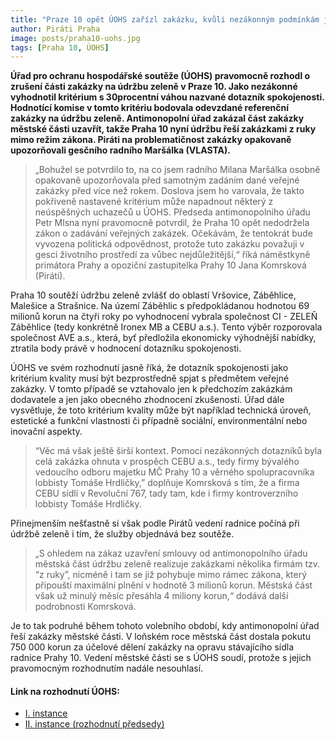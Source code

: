 ```yaml
---
title: "Praze 10 opět ÚOHS zařízl zakázku, kvůli nezákonným podmínkám je ohrožena údržba zeleně v Záběhlicích"
author: Piráti Praha
image: posts/praha10-uohs.jpg
tags: [Praha 10, ÚOHS]
---
```


**Úřad pro ochranu hospodářské soutěže (ÚOHS) pravomocně rozhodl o zrušení části zakázky na údržbu zeleně v Praze 10. Jako nezákonné vyhodnotil kritérium s 30procentní váhou nazvané dotazník spokojenosti. Hodnotící komise v tomto kritériu bodovala odevzdané referenční zakázky na údržbu zeleně. Antimonopolní úřad zakázal část zakázky městské části uzavřít, takže Praha 10 nyní údržbu řeší zakázkami z ruky mimo režim zákona. Piráti na problematičnost zakázky opakovaně upozorňovali gesčního radního Maršálka (VLASTA).**

>„Bohužel se potvrdilo to, na co jsem radního Milana Maršálka osobně opakovaně upozorňovala před samotným zadáním dané veřejné zakázky před více než rokem. Doslova jsem ho varovala, že takto pokřiveně nastavené kritérium může napadnout některý z neúspěšných uchazečů u ÚOHS. Předseda antimonopolního úřadu Petr Mlsna nyní pravomocně potvrdil, že Praha 10 opět nedodržela zákon o zadávání veřejných zakázek. Očekávám, že tentokrát bude vyvozena politická odpovědnost, protože tuto zakázku považuji v gesci životního prostředí za vůbec nejdůležitější,“ říká náměstkyně primátora Prahy a opoziční zastupitelka Prahy 10 Jana Komrsková (Piráti).

Praha 10 soutěží údržbu zeleně zvlášť do oblastí Vršovice, Záběhlice, Malešice a Strašnice. Na území Záběhlic s předpokládanou hodnotou 69 milionů korun na čtyři roky po vyhodnocení vybrala společnost CI - ZELEŇ Záběhlice (tedy konkrétně Ironex MB a CEBU a.s.). Tento výběr rozporovala společnost AVE a.s., která, byť předložila ekonomicky výhodnější nabídky, ztratila body právě v hodnocení dotazníku spokojenosti.

ÚOHS ve svém rozhodnutí jasně říká, že dotazník spokojenosti jako kritérium kvality musí být bezprostředně spjat s předmětem veřejné zakázky. V tomto případě se vztahovalo jen k předchozím zakázkám dodavatele a jen jako obecného zhodnocení zkušenosti. Úřad dále vysvětluje, že toto kritérium kvality může být například technická úroveň, estetické a funkční vlastnosti či případně sociální, environmentální nebo inovační aspekty.

>“Věc má však ještě širší kontext. Pomocí nezákonných dotazníků byla celá zakázka ohnuta v prospěch CEBU a.s., tedy firmy bývalého vedoucího odboru majetku MČ Prahy 10 a věrného spolupracovníka lobbisty Tomáše Hrdličky,” doplňuje Komrsková s tím, že a firma CEBU sídlí v Revoluční 767, tady tam, kde i firmy kontroverzního lobbisty Tomáše Hrdličky.

Přinejmenším nešťastně si však podle Pirátů vedení radnice počíná při údržbě zeleně i tím, že služby objednává bez soutěže. 

>„S ohledem na zákaz uzavření smlouvy od antimonopolního úřadu městská část údržbu zeleně realizuje zakázkami několika firmám tzv. “z ruky”, nicméně i tam se již pohybuje mimo rámec zákona, který připouští maximální plnění v hodnotě 3 milionů korun. Městská část však už minulý měsíc přesáhla 4 miliony korun,“ dodává další podrobnosti Komrsková.

Je to tak podruhé během tohoto volebního období, kdy antimonopolní úřad řeší zakázky městské části. V loňském roce městská část dostala pokutu 750 000 korun za účelové dělení zakázky na opravu stávajícího sídla radnice Prahy 10. Vedení městské části se s ÚOHS soudí, protože s jejich pravomocným rozhodnutím nadále nesouhlasí.

#### Link na rozhodnutí ÚOHS:
- [I. instance](https://uohs.gov.cz/cs/verejne-zakazky/sbirky-rozhodnuti/detail-22881.html)
- [II. instance (rozhodnutí předsedy)](https://uohs.gov.cz/cs/verejne-zakazky/sbirky-rozhodnuti/detail-22880.html)

